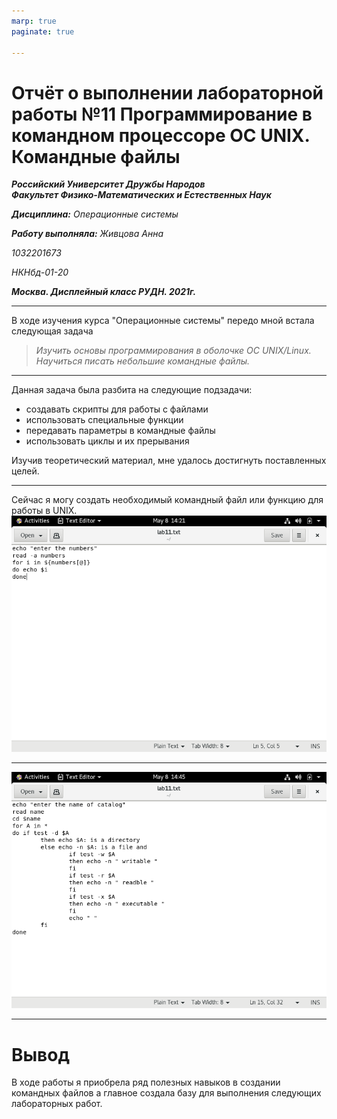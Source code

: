 ```yaml
---
marp: true
paginate: true

---
```


# Отчёт о выполнении лабораторной работы №11 Программирование в командном процессоре ОС UNIX. Командные файлы
***Российский Университет Дружбы Народов***  
***Факультет Физико-Математических и Естественных Наук***  

 ***Дисциплина:*** *Операционные системы*  
 
 ***Работу выполняла:*** *Живцова Анна*  
 
 *1032201673*  
 
 *НКНбд-01-20*  
 
 ***Москва. Дисплейный класс РУДН. 2021г.***  
 
 ---

 В ходе изучения курса "Операционные системы" передо мной встала следующая задача
 > *Изучить основы программирования в оболочке ОС UNIX/Linux. Научиться писать небольшие командные файлы.*
 
 ---

 Данная задача была разбита на следующие подзадачи:
- создавать скрипты для работы с файлами
- использовать специальные функции 
- передавать параметры в командные файлы
- использовать циклы и их прерывания

 Изучив теоретический материал, мне удалось достигнуть поставленных целей.

 --- 

Сейчас я могу создать необходимый командный файл или функцию для  работы в UNIX.
![cкрипт](lab11/3.png)

 ---

![еще](lab11/6.png)

  ---
 
 # Вывод
 В ходе работы я приобрела ряд полезных навыков в создании командных файлов а главное создала базу для выполнения следующих лабораторных работ.

